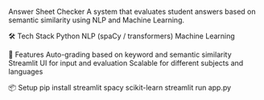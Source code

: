 Answer Sheet Checker
A system that evaluates student answers based on semantic similarity using NLP and Machine Learning.

🛠 Tech Stack
Python
NLP (spaCy / transformers)
Machine Learning

🚀 Features
Auto-grading based on keyword and semantic similarity
Streamlit UI for input and evaluation
Scalable for different subjects and languages

📦 Setup
pip install streamlit spacy scikit-learn
streamlit run app.py
